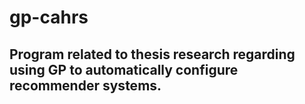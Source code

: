 # gp-cahrs

## Program related to thesis research regarding using GP to automatically configure recommender systems.
